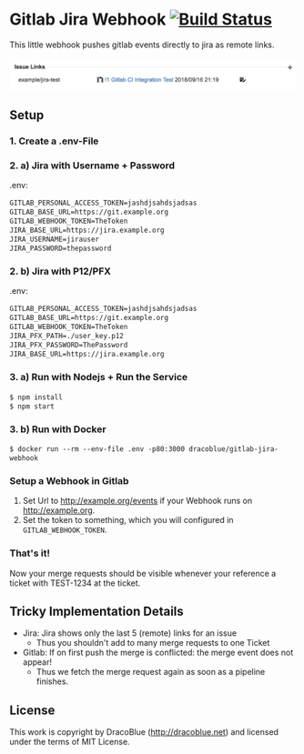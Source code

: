 # Gitlab Jira Webhook [![Build Status](https://travis-ci.com/DracoBlue/gitlab-jira-webhook.svg?branch=master)](https://travis-ci.com/DracoBlue/gitlab-jira-webhook)

This little webhook pushes gitlab events directly to jira as remote links.

![Screenshot](./screenshot.png)

## Setup

### 1. Create a .env-File

### 2. a) Jira with Username + Password

.env:
```
GITLAB_PERSONAL_ACCESS_TOKEN=jashdjsahdsjadsas
GITLAB_BASE_URL=https://git.example.org
GITLAB_WEBHOOK_TOKEN=TheToken
JIRA_BASE_URL=https://jira.example.org
JIRA_USERNAME=jirauser
JIRA_PASSWORD=thepassword
```

### 2. b) Jira with P12/PFX

.env:
```
GITLAB_PERSONAL_ACCESS_TOKEN=jashdjsahdsjadsas
GITLAB_BASE_URL=https://git.example.org
GITLAB_WEBHOOK_TOKEN=TheToken
JIRA_PFX_PATH=./user_key.p12
JIRA_PFX_PASSWORD=ThePassword
JIRA_BASE_URL=https://jira.example.org
```

### 3. a) Run with Nodejs + Run the Service

```console
$ npm install
$ npm start
```


### 3. b) Run with Docker

```console
$ docker run --rm --env-file .env -p80:3000 dracoblue/gitlab-jira-webhook
```

### Setup a Webhook in Gitlab

1. Set Url to http://example.org/events if your Webhook runs on http://example.org.
2. Set the token to something, which you will configured in `GITLAB_WEBHOOK_TOKEN`.

### That's it!

Now your merge requests should be visible whenever your reference a ticket with TEST-1234 at the
ticket.

## Tricky Implementation Details

- Jira: Jira shows only the last 5 (remote) links for an issue
  - Thus you shouldn't add to many merge requests to one Ticket
- Gitlab: If on first push the merge is conflicted: the merge event does not appear!
  - Thus we fetch the merge request again as soon as a pipeline finishes.

## License

This work is copyright by DracoBlue (<http://dracoblue.net>) and licensed under the terms of MIT License.
